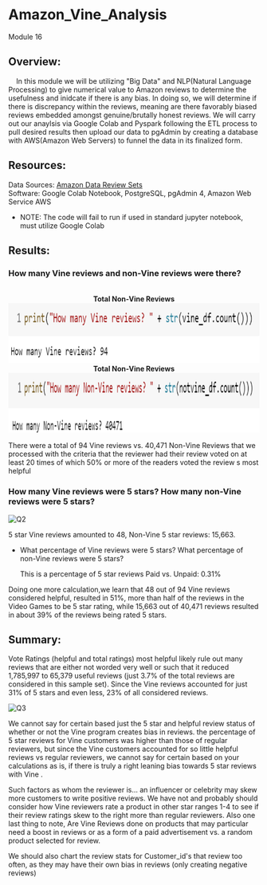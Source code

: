 # Amazon_Vine_Analysis
Module 16

## Overview:
&nbsp;&nbsp;&nbsp;&nbsp;In this module we will be utilizing "Big Data" and NLP(Natural Language Processing) to give numerical value to Amazon reviews to determine the usefulness and inidcate if there is any bias. In doing so, we will determine if there is discrepancy within the reviews, meaning are there favorably biased reviews embedded amongst genuine/brutally honest reviews. We will carry out our anaylsis via Google Colab and Pyspark following the ETL process to pull desired results then upload our data to pgAdmin by creating a database with AWS(Amazon Web Servers) to funnel the data in its finalized form. 
## Resources:
Data Sources: [Amazon Data Review Sets](https://s3.amazonaws.com/amazon-reviews-pds/tsv/index.txt)  
Software: Google Colab Notebook, PostgreSQL, pgAdmin 4, Amazon Web Service AWS  
- NOTE: The code will fail to run if used in standard jupyter notebook, must utilize Google Colab

## Results:

### How many Vine reviews and non-Vine reviews were there?
<p align="center">
    <br>  <b> Total Non-Vine Reviews</b>  </br>
<img src="https://github.com/KdotGhai/Amazon_Vine_Analysis/blob/2b112cc99b451f8fd57b790a085778fbcccc1f5d/Images/Colab_Notebook_images/total_Vine_reviews.png" width="600" height="120"/>
  <br>  <b> Total Non-Vine Reviews</b>  </br>
<img src="https://github.com/KdotGhai/Amazon_Vine_Analysis/blob/2b112cc99b451f8fd57b790a085778fbcccc1f5d/Images/Colab_Notebook_images/total_nonVine_reviews.png" width="600" height="120"/>
</p>
  There were a total of 94 Vine reviews vs. 40,471 Non-Vine Reviews that we processed with the criteria that the reviewer had their review voted on at least 20 times of which 50% or more of the readers voted the review s most helpful

### How many Vine reviews were 5 stars? How many non-Vine reviews were 5 stars?

![Q2](Resources/Q2.PNG)

  5 star Vine reviews amounted to 48,  Non-Vine 5 star reviews: 15,663.

- What percentage of Vine reviews were 5 stars? What percentage of non-Vine reviews were 5 stars?

  This is a percentage of 5 star reviews Paid vs. Unpaid: 0.31%

Doing one more calculation,we learn that 48 out of 94 Vine reviews considered helpful, resulted in 51%, more than half of the reviews in the Video Games to be 5 star rating, while 15,663 out of 40,471 reviews resulted in about 39% of the reviews being rated 5 stars.

## Summary: 

Vote Ratings (helpful and total ratings) most helpful likely rule out many reviews that are either not worded very well or such that it reduced 1,785,997 to 65,379 useful reviews (just 3.7% of the total reviews are considered in this sample set). Since the Vine reviews accounted for just 31% of 5 stars and even less, 23% of all considered reviews. 

![Q3](Resources/Q3.PNG)

We cannot say for certain based just the 5 star and helpful review status of whether or not the Vine program creates bias in reviews. the percentage of 5 star reviews for Vine customers was higher than those of regular reviewers, but since the Vine customers accounted for so little helpful reviews vs regular reviewers, we cannot say for certain based on your calculations as is, if there is truly a right leaning bias towards 5 star reviews with Vine .

Such factors as whom the reviewer is... an influencer or celebrity may skew more customers to write positive reviews. We have not and probably should consider how Vine reviewers rate a product in other star ranges 1-4 to see if their review ratings skew to the right more than regular reviewers. Also one last thing to note, Are Vine Reviews done on products that may particular need a boost in reviews or as a form of a paid advertisement vs. a random product selected for review.

We should also chart the review stats for Customer_id's that review too often, as they may have their own bias in reviews (only creating negative reviews)

